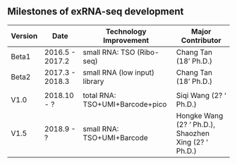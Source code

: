 ## Milestones of exRNA-seq development

| Version 	| Date            	| Technology Improvement        	| Major Contributor        	|
|---------	|-----------------	|-------------------------------	|--------------------------	|
| Beta1   	| 2016.5 - 2017.2 	| small RNA: TSO (Ribo-seq)     	| Chang Tan (18’ Ph.D.)    	|
| Beta2   	| 2017.3 - 2018.3 	| small RNA (low input) library 	| Chang Tan (18’ Ph.D.)    	|
|         	|                 	|                               	|                          	|
| V1.0    	| 2018.10 - ?     	| total RNA: TSO+UMI+Barcode+pico	| Siqi Wang (2? ‘ Ph.D.)   	|
| V1.5    	| 2018.9 - ?      	| small RNA: TSO+UMI+Barcode    	| Hongke Wang (2? ‘ Ph.D.), Shaozhen Xing (2? ‘ Ph.D.) 	|
